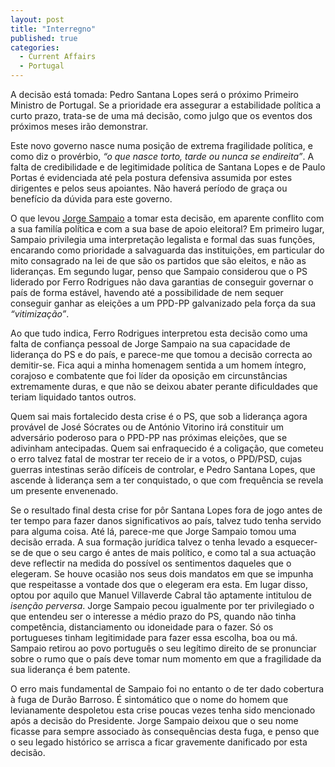 ```yaml
---
layout: post
title: "Interregno"
published: true
categories:
  - Current Affairs
  - Portugal
---
```

<p>A decisão está tomada: Pedro Santana Lopes será o próximo Primeiro Ministro de Portugal. Se a prioridade era assegurar a estabilidade política a curto prazo, trata-se de uma má decisão, como julgo que os eventos dos próximos meses irão demonstrar.</p>

<p>Este novo governo nasce numa posição de extrema fragilidade política, e como diz o provérbio, <em>&#8220;o que nasce torto, tarde ou nunca se endireita&#8221;</em>. A falta de credibilidade e de legitimidade política de Santana Lopes e de Paulo Portas é evidenciada até pela postura defensiva assumida por estes dirigentes e pelos seus apoiantes. Não haverá período de graça ou benefício da dúvida para este governo.</p>

<p>O que levou <a href="http://causa-nossa.blogspot.com/2004/07/jorge-sampaio.html">Jorge Sampaio</a> a tomar esta decisão, em aparente conflito com a sua familía política e com a sua base de apoio eleitoral? Em primeiro lugar, Sampaio privilegia uma interpretação legalista e formal das suas funções, encarando como prioridade a salvaguarda das instituições, em particular do mito consagrado na lei de que são os partidos que são eleitos, e não as lideranças. Em segundo lugar, penso que Sampaio considerou que o PS liderado por Ferro Rodrigues não dava garantias de conseguir governar o país de forma estável, havendo até a possibilidade de nem sequer conseguir ganhar as eleições a um PPD-PP galvanizado pela força da sua <em>&#8220;vitimização&#8221;</em>.</p>

<p>Ao que tudo indica, Ferro Rodrigues interpretou esta decisão como uma falta de confiança pessoal de Jorge Sampaio na sua capacidade de liderança do PS e do país, e parece-me que tomou a decisão correcta ao demitir-se. Fica aqui a minha homenagem sentida a um homem íntegro, corajoso e combatente que foi líder da oposição em circunstâncias extremamente duras, e que não se deixou abater perante dificuldades que teriam liquidado tantos outros.</p>

<p>Quem sai mais fortalecido desta crise é o PS, que sob a liderança agora provável de José Sócrates ou de António Vitorino irá constituir um adversário poderoso para o PPD-PP nas próximas eleições, que se adivinham antecipadas. Quem sai enfraquecido é a coligação, que cometeu o erro talvez fatal de mostrar ter receio de ir a votos, o PPD/PSD, cujas guerras intestinas serão difíceis de controlar, e Pedro Santana Lopes, que ascende à liderança sem a ter conquistado, o que com frequência se revela um presente envenenado.</p>

<p>Se o resultado final desta crise for pôr Santana Lopes fora de jogo antes de ter tempo para fazer danos significativos ao país, talvez tudo tenha servido para alguma coisa. Até lá, parece-me que Jorge Sampaio tomou uma decisão errada. A sua formação jurídica talvez o tenha levado a esquecer-se de que o seu cargo é antes de mais político, e como tal a sua actuação deve reflectir na medida do possível os sentimentos daqueles que o elegeram. Se houve ocasião nos seus dois mandatos em que se impunha que respeitasse a vontade dos que o elegeram era esta. Em lugar disso, optou por aquilo que Manuel Villaverde Cabral tão aptamente intitulou de <em>isenção perversa</em>. Jorge Sampaio pecou igualmente por ter privilegiado o que entendeu ser o interesse a médio prazo do PS, quando não tinha competência, distanciamento ou idoneidade para o fazer. Só os portugueses tinham legitimidade para fazer essa escolha, boa ou má. Sampaio retirou ao povo português o seu legítimo direito de se pronunciar sobre o rumo que o país deve tomar num momento em que a fragilidade da sua liderança é bem patente.</p>

<p>O erro mais fundamental de Sampaio foi no entanto o de ter dado cobertura à fuga de Durão Barroso. É sintomático que o nome do homem que levianamente despoletou esta crise poucas vezes tenha sido mencionado após a decisão do Presidente. Jorge Sampaio deixou que o seu nome ficasse para sempre associado às consequências desta fuga, e penso que o seu legado histórico se arrisca a ficar gravemente danificado por esta decisão.</p>



